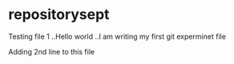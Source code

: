 # repositorysept

Testing file 1 ..Hello world ..I am writing my first git experminet file

Adding 2nd line to this file

